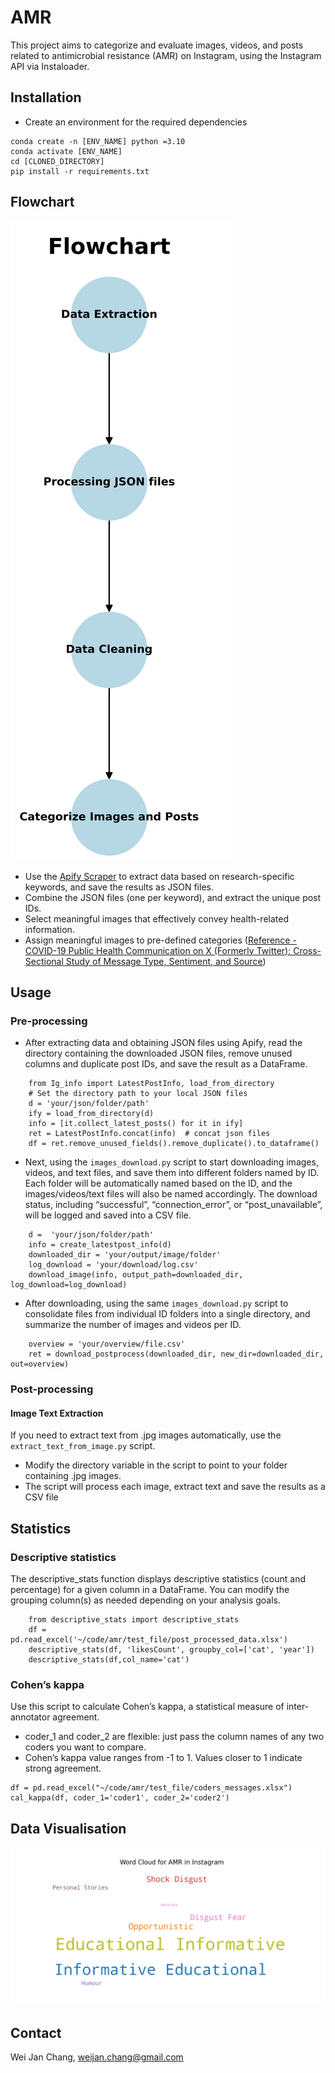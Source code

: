 # AMR

This project aims to categorize and evaluate images, videos, and posts related to antimicrobial resistance (AMR) on
Instagram, using the Instagram API via Instaloader.

## Installation

- Create an environment for the required dependencies

```
conda create -n [ENV_NAME] python =3.10
conda activate [ENV_NAME]
cd [CLONED_DIRECTORY]
pip install -r requirements.txt  
```

## Flowchart

![Example 2](figure/flowchart.png)

- Use the [Apify Scraper](https://console.apify.com/actors/shu8hvrXbJbY3Eb9W/input) to extract data based on
  research-specific keywords, and save the results as JSON files.
- Combine the JSON files (one per keyword), and extract the unique post IDs.
- Select meaningful images that effectively convey health-related information.
- Assign meaningful images to pre-defined
  categories ([Reference - COVID-19 Public Health Communication on X (Formerly Twitter): Cross-Sectional Study of Message Type, Sentiment, and Source](https://formative.jmir.org/2025/1/e59687))

## Usage

### Pre-processing

- After extracting data and obtaining JSON files using Apify, read the directory containing the downloaded JSON files,
  remove unused columns and duplicate post IDs, and save the result as a DataFrame.

```
    from Ig_info import LatestPostInfo, load_from_directory
    # Set the directory path to your local JSON files
    d = 'your/json/folder/path'
    ify = load_from_directory(d) 
    info = [it.collect_latest_posts() for it in ify]
    ret = LatestPostInfo.concat(info)  # concat json files
    df = ret.remove_unused_fields().remove_duplicate().to_dataframe()
```

- Next, using the `images_download.py` script to start downloading images, videos, and text files, and save them into
  different folders named by ID. Each folder will be automatically named based on the ID, and the images/videos/text
  files will also be named accordingly. The
  download status, including “successful”, “connection_error”, or “post_unavailable”, will be logged and saved into a
  CSV file.

```
    d =  'your/json/folder/path'
    info = create_latestpost_info(d)
    downloaded_dir = 'your/output/image/folder'
    log_download = 'your/download/log.csv'
    download_image(info, output_path=downloaded_dir, log_download=log_download)
```

- After downloading, using the same `images_download.py` script to consolidate files from individual ID folders into a
  single directory, and summarize the number of images and videos per ID.

```
    overview = 'your/overview/file.csv'
    ret = download_postprocess(downloaded_dir, new_dir=downloaded_dir, out=overview)

```

### Post-processing

#### Image Text Extraction

If you need to extract text from .jpg images automatically, use the `extract_text_from_image.py` script.

- Modify the directory variable in the script to point to your folder containing .jpg images.
- The script will process each image, extract text and save the results as a CSV file

## Statistics

### Descriptive statistics

The descriptive_stats function displays descriptive statistics (count and percentage) for a given column in a DataFrame.
You can modify the grouping column(s) as needed depending on your analysis goals.

```
    from descriptive_stats import descriptive_stats
    df = pd.read_excel('~/code/amr/test_file/post_processed_data.xlsx')
    descriptive_stats(df, 'likesCount', groupby_col=['cat', 'year'])
    descriptive_stats(df,col_name='cat')
```

### Cohen’s kappa

Use this script to calculate Cohen’s kappa, a statistical measure of inter-annotator agreement.

- coder_1 and coder_2 are flexible: just pass the column names of any two coders you want to compare.
- Cohen’s kappa value ranges from -1 to 1. Values closer to 1 indicate strong agreement.

```    
df = pd.read_excel("~/code/amr/test_file/coders_messages.xlsx")
cal_kappa(df, coder_1='coder1', coder_2='coder2')
```

## Data Visualisation

![Example 1](figure/wordcloud.png)

## Contact

Wei Jan Chang, weijan.chang@gmail.com